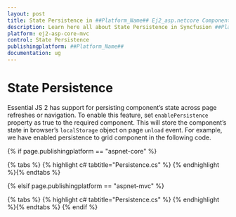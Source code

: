 ```yaml
---
layout: post
title: State Persistence in ##Platform_Name## Ej2_asp.netcore Component
description: Learn here all about State Persistence in Syncfusion ##Platform_Name## Ej2_asp.netcore component and more.
platform: ej2-asp-core-mvc
control: State Persistence
publishingplatform: ##Platform_Name##
documentation: ug
---
```


# State Persistence

Essential JS 2 has support for persisting component’s state across page refreshes or navigation. To
enable this feature, set `enablePersistence` property as true to the required component. This will store
the component’s state in browser’s `localStorage` object on page `unload` event. For example, we have
enabled persistence to grid component in the following code.

{% if page.publishingplatform == "aspnet-core" %}

{% tabs %}
{% highlight c# tabtitle="Persistence.cs" %}
{% endhighlight %}{% endtabs %}

{% elsif page.publishingplatform == "aspnet-mvc" %}

{% tabs %}
{% highlight c# tabtitle="Persistence.cs" %}
{% endhighlight %}{% endtabs %}
{% endif %}

